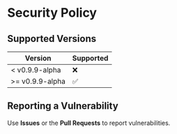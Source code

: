 # Security Policy

## Supported Versions

| Version | Supported          |
| ------- | ------------------ |
| < v0.9.9-alpha | :x:                |
| >= v0.9.9-alpha | :white_check_mark: |


## Reporting a Vulnerability

Use **Issues** or the **Pull Requests** to report vulnerabilities.
